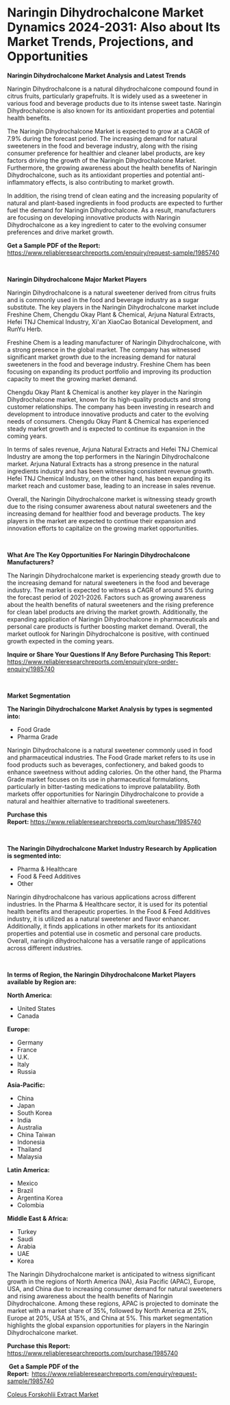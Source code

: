 <p><h1>Naringin Dihydrochalcone Market Dynamics 2024-2031: Also about Its Market Trends, Projections, and Opportunities</h1></p><p><strong>Naringin Dihydrochalcone Market Analysis and Latest Trends</strong></p>
<p><p>Naringin Dihydrochalcone is a natural dihydrochalcone compound found in citrus fruits, particularly grapefruits. It is widely used as a sweetener in various food and beverage products due to its intense sweet taste. Naringin Dihydrochalcone is also known for its antioxidant properties and potential health benefits.</p><p>The Naringin Dihydrochalcone Market is expected to grow at a CAGR of 7.9% during the forecast period. The increasing demand for natural sweeteners in the food and beverage industry, along with the rising consumer preference for healthier and cleaner label products, are key factors driving the growth of the Naringin Dihydrochalcone Market. Furthermore, the growing awareness about the health benefits of Naringin Dihydrochalcone, such as its antioxidant properties and potential anti-inflammatory effects, is also contributing to market growth.</p><p>In addition, the rising trend of clean eating and the increasing popularity of natural and plant-based ingredients in food products are expected to further fuel the demand for Naringin Dihydrochalcone. As a result, manufacturers are focusing on developing innovative products with Naringin Dihydrochalcone as a key ingredient to cater to the evolving consumer preferences and drive market growth.</p></p>
<p><strong>Get a Sample PDF of the Report:&nbsp;</strong> <a href="https://www.reliableresearchreports.com/enquiry/request-sample/1985740">https://www.reliableresearchreports.com/enquiry/request-sample/1985740</a></p>
<p>&nbsp;</p>
<p><strong>Naringin Dihydrochalcone Major Market Players</strong></p>
<p><p>Naringin Dihydrochalcone is a natural sweetener derived from citrus fruits and is commonly used in the food and beverage industry as a sugar substitute. The key players in the Naringin Dihydrochalcone market include Freshine Chem, Chengdu Okay Plant & Chemical, Arjuna Natural Extracts, Hefei TNJ Chemical Industry, Xi'an XiaoCao Botanical Development, and RunYu Herb.</p><p>Freshine Chem is a leading manufacturer of Naringin Dihydrochalcone, with a strong presence in the global market. The company has witnessed significant market growth due to the increasing demand for natural sweeteners in the food and beverage industry. Freshine Chem has been focusing on expanding its product portfolio and improving its production capacity to meet the growing market demand.</p><p>Chengdu Okay Plant & Chemical is another key player in the Naringin Dihydrochalcone market, known for its high-quality products and strong customer relationships. The company has been investing in research and development to introduce innovative products and cater to the evolving needs of consumers. Chengdu Okay Plant & Chemical has experienced steady market growth and is expected to continue its expansion in the coming years.</p><p>In terms of sales revenue, Arjuna Natural Extracts and Hefei TNJ Chemical Industry are among the top performers in the Naringin Dihydrochalcone market. Arjuna Natural Extracts has a strong presence in the natural ingredients industry and has been witnessing consistent revenue growth. Hefei TNJ Chemical Industry, on the other hand, has been expanding its market reach and customer base, leading to an increase in sales revenue.</p><p>Overall, the Naringin Dihydrochalcone market is witnessing steady growth due to the rising consumer awareness about natural sweeteners and the increasing demand for healthier food and beverage products. The key players in the market are expected to continue their expansion and innovation efforts to capitalize on the growing market opportunities.</p></p>
<p>&nbsp;</p>
<p><strong>What Are The Key Opportunities For Naringin Dihydrochalcone Manufacturers?</strong></p>
<p><p>The Naringin Dihydrochalcone market is experiencing steady growth due to the increasing demand for natural sweeteners in the food and beverage industry. The market is expected to witness a CAGR of around 5% during the forecast period of 2021-2026. Factors such as growing awareness about the health benefits of natural sweeteners and the rising preference for clean label products are driving the market growth. Additionally, the expanding application of Naringin Dihydrochalcone in pharmaceuticals and personal care products is further boosting market demand. Overall, the market outlook for Naringin Dihydrochalcone is positive, with continued growth expected in the coming years.</p></p>
<p><strong>Inquire or Share Your Questions If Any Before Purchasing This Report:</strong> <a href="https://www.reliableresearchreports.com/enquiry/pre-order-enquiry/1985740">https://www.reliableresearchreports.com/enquiry/pre-order-enquiry/1985740</a></p>
<p>&nbsp;</p>
<p><strong>Market Segmentation</strong></p>
<p><strong>The Naringin Dihydrochalcone Market Analysis by types is segmented into:</strong></p>
<p><ul><li>Food Grade</li><li>Pharma Grade</li></ul></p>
<p><p>Naringin Dihydrochalcone is a natural sweetener commonly used in food and pharmaceutical industries. The Food Grade market refers to its use in food products such as beverages, confectionery, and baked goods to enhance sweetness without adding calories. On the other hand, the Pharma Grade market focuses on its use in pharmaceutical formulations, particularly in bitter-tasting medications to improve palatability. Both markets offer opportunities for Naringin Dihydrochalcone to provide a natural and healthier alternative to traditional sweeteners.</p></p>
<p><strong>Purchase this Report:&nbsp;</strong><a href="https://www.reliableresearchreports.com/purchase/1985740">https://www.reliableresearchreports.com/purchase/1985740</a></p>
<p>&nbsp;</p>
<p><strong>The Naringin Dihydrochalcone Market Industry Research by Application is segmented into:</strong></p>
<p><ul><li>Pharma & Healthcare</li><li>Food & Feed Additives</li><li>Other</li></ul></p>
<p><p>Naringin dihydrochalcone has various applications across different industries. In the Pharma & Healthcare sector, it is used for its potential health benefits and therapeutic properties. In the Food & Feed Additives industry, it is utilized as a natural sweetener and flavor enhancer. Additionally, it finds applications in other markets for its antioxidant properties and potential use in cosmetic and personal care products. Overall, naringin dihydrochalcone has a versatile range of applications across different industries.</p></p>
<p>&nbsp;</p>
<p><strong>In terms of Region, the Naringin Dihydrochalcone Market Players available by Region are:</strong></p>
<p>
    <p> <strong> North America: </strong>
        <ul>
            <li>United States</li>
            <li>Canada</li>
        </ul>
        </p> 
    <p> <strong> Europe: </strong>
        <ul>
            <li>Germany</li>
            <li>France</li>
            <li>U.K.</li>
            <li>Italy</li>
            <li>Russia</li>
        </ul>
        </p> 
    <p> <strong> Asia-Pacific: </strong>
        <ul>
            <li>China</li>
            <li>Japan</li>
            <li>South Korea</li>
            <li>India</li>
            <li>Australia</li>
            <li>China Taiwan</li>
            <li>Indonesia</li>
            <li>Thailand</li>
            <li>Malaysia</li>
        </ul>
        </p> 
    <p> <strong> Latin America: </strong>
        <ul>
            <li>Mexico</li>
            <li>Brazil</li>
            <li>Argentina Korea</li>
            <li>Colombia</li>
        </ul>
        </p> 
    <p> <strong> Middle East & Africa: </strong>
        <ul>
            <li>Turkey</li>
            <li>Saudi</li>
            <li>Arabia</li>
            <li>UAE</li>
            <li>Korea</li>
        </ul>
    </p>
    </p>
<p><p>The Naringin Dihydrochalcone market is anticipated to witness significant growth in the regions of North America (NA), Asia Pacific (APAC), Europe, USA, and China due to increasing consumer demand for natural sweeteners and rising awareness about the health benefits of Naringin Dihydrochalcone. Among these regions, APAC is projected to dominate the market with a market share of 35%, followed by North America at 25%, Europe at 20%, USA at 15%, and China at 5%. This market segmentation highlights the global expansion opportunities for players in the Naringin Dihydrochalcone market.</p></p>
<p><strong>Purchase this Report: </strong><a href="https://www.reliableresearchreports.com/purchase/1985740">https://www.reliableresearchreports.com/purchase/1985740</a></p>
<p>&nbsp;<strong>Get a Sample PDF of the Report:&nbsp;&nbsp;</strong><a href="https://www.reliableresearchreports.com/enquiry/request-sample/1985740">https://www.reliableresearchreports.com/enquiry/request-sample/1985740</a></p>
<p><strong></strong></p>
<p><p><a href="https://github.com/JameTravis/Market-Research-Report-List-4/blob/main/coleus-forskohlii-extract-market.md">Coleus Forskohlii Extract Market</a></p></p>